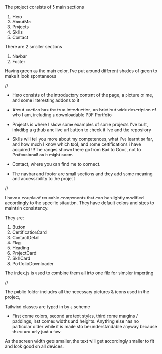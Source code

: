 The project consists of 5 main sections

1. Hero
2. AboutMe
3. Projects
4. Skills
5. Contact

There are 2 smaller sections

1. Navbar
2. Footer

Having green as the main color, I've put around
different shades of green to make it look spontaneous

//

- Hero consists of the introductory content of the page, a picture of me,
  and some interesting addons to it

- About section has the true introduction, an brief but wide description
  of who I am, including a downloadable PDF Portfolio

- Projects is where I show some examples of some projects I've built,
  inludibg a github and live url button to check it live and the repository

- Skills will tell you more about my competences, what I've learnt so far,
  and how much I know which tool, and some certifications i have acquired
  !!!The ranges shown there go from Bad to Good, not to Professional!
  as it might seem.

- Contact, where you can find me to connect.

- The navbar and footer are small sections and they add some meaning
  and accessability to the project

//

I have a couple of reusable components that can be slightly modified
accordingly to the specific sitaution. They have default colors and sizes
to maintain consistency.

They are:

1. Button
2. CertificationCard
3. ContactDetail
4. Flag
5. Heading
6. ProjectCard
7. SkillCard
8. PortfolioDownloader

The index.js is used to combine them all into one file for simpler importing

//

The public folder includes all the necessary pictures & icons used in the project,

Tailwind classes are typed in by a scheme

- First come colors, second are text styles, third come margins / paddings,
  last comes widths and heights. Anything else has no particular order while
  it is made sto be understandable anyway because there are only just a few

As the screen width gets smaller, the text will get accordingly smaller to fit
and look good on all devices.
